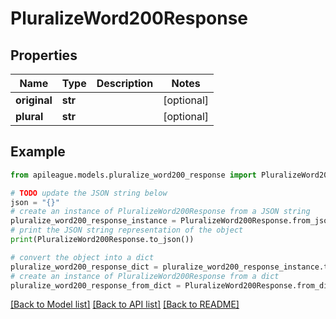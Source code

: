 # PluralizeWord200Response


## Properties

Name | Type | Description | Notes
------------ | ------------- | ------------- | -------------
**original** | **str** |  | [optional] 
**plural** | **str** |  | [optional] 

## Example

```python
from apileague.models.pluralize_word200_response import PluralizeWord200Response

# TODO update the JSON string below
json = "{}"
# create an instance of PluralizeWord200Response from a JSON string
pluralize_word200_response_instance = PluralizeWord200Response.from_json(json)
# print the JSON string representation of the object
print(PluralizeWord200Response.to_json())

# convert the object into a dict
pluralize_word200_response_dict = pluralize_word200_response_instance.to_dict()
# create an instance of PluralizeWord200Response from a dict
pluralize_word200_response_from_dict = PluralizeWord200Response.from_dict(pluralize_word200_response_dict)
```
[[Back to Model list]](../README.md#documentation-for-models) [[Back to API list]](../README.md#documentation-for-api-endpoints) [[Back to README]](../README.md)


